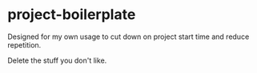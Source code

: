 # project-boilerplate

Designed for my own usage to cut down on project start time and reduce repetition.

Delete the stuff you don't like.
